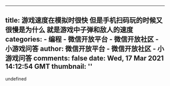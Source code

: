
---
title: 游戏速度在模拟时很快 但是手机扫码玩的时候又很慢是为什么 就是游戏中子弹和敌人的速度
categories: 
    - 编程
    - 微信开放平台 - 微信开放社区 - 小游戏问答
author: 微信开放平台 - 微信开放社区 - 小游戏问答
comments: false
date: Wed, 17 Mar 2021 14:12:54 GMT
thumbnail: ''
---

<div>   
undefined  
</div>
            
